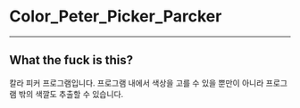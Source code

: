 # Color_Peter_Picker_Parcker
---
## What the fuck is this?
칼라 피커 프로그램입니다. 프로그램 내에서 색상을 고를 수 있을 뿐만이 아니라 프로그램 밖의 색깔도 추출할 수 있습니다.
